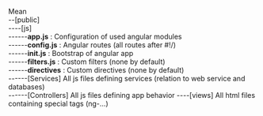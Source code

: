 Mean     
--[public]    
----[js]   
------**app.js** : Configuration of used angular modules   
------**config.js** : Angular routes (all routes after #!/)   
------**init.js** : Bootstrap of angular app  
------**filters.js** : Custom filters (none by default)      
------**directives** : Custom directives (none by default)    
------[Services] All js files defining services (relation to web service and databases)   
------[Controllers] All js files defining app behavior 
----[views] All html files containing special tags (ng-...)             
